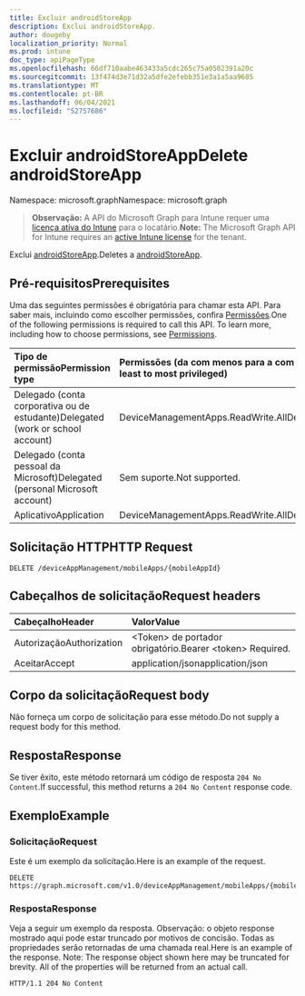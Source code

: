 ```yaml
---
title: Excluir androidStoreApp
description: Exclui androidStoreApp.
author: dougeby
localization_priority: Normal
ms.prod: intune
doc_type: apiPageType
ms.openlocfilehash: 66df710aabe463433a5cdc265c75a0502391a20c
ms.sourcegitcommit: 13f474d3e71d32a5dfe2efebb351e3a1a5aa9685
ms.translationtype: MT
ms.contentlocale: pt-BR
ms.lasthandoff: 06/04/2021
ms.locfileid: "52757686"
---
```

# <a name="delete-androidstoreapp"></a><span data-ttu-id="dec15-103">Excluir androidStoreApp</span><span class="sxs-lookup"><span data-stu-id="dec15-103">Delete androidStoreApp</span></span>

<span data-ttu-id="dec15-104">Namespace: microsoft.graph</span><span class="sxs-lookup"><span data-stu-id="dec15-104">Namespace: microsoft.graph</span></span>

> <span data-ttu-id="dec15-105">**Observação:** A API do Microsoft Graph para Intune requer uma [licença ativa do Intune](https://go.microsoft.com/fwlink/?linkid=839381) para o locatário.</span><span class="sxs-lookup"><span data-stu-id="dec15-105">**Note:** The Microsoft Graph API for Intune requires an [active Intune license](https://go.microsoft.com/fwlink/?linkid=839381) for the tenant.</span></span>

<span data-ttu-id="dec15-106">Exclui [androidStoreApp](../resources/intune-apps-androidstoreapp.md).</span><span class="sxs-lookup"><span data-stu-id="dec15-106">Deletes a [androidStoreApp](../resources/intune-apps-androidstoreapp.md).</span></span>

## <a name="prerequisites"></a><span data-ttu-id="dec15-107">Pré-requisitos</span><span class="sxs-lookup"><span data-stu-id="dec15-107">Prerequisites</span></span>
<span data-ttu-id="dec15-p101">Uma das seguintes permissões é obrigatória para chamar esta API. Para saber mais, incluindo como escolher permissões, confira [Permissões](/graph/permissions-reference).</span><span class="sxs-lookup"><span data-stu-id="dec15-p101">One of the following permissions is required to call this API. To learn more, including how to choose permissions, see [Permissions](/graph/permissions-reference).</span></span>

|<span data-ttu-id="dec15-110">Tipo de permissão</span><span class="sxs-lookup"><span data-stu-id="dec15-110">Permission type</span></span>|<span data-ttu-id="dec15-111">Permissões (da com menos para a com mais privilégios)</span><span class="sxs-lookup"><span data-stu-id="dec15-111">Permissions (from least to most privileged)</span></span>|
|:---|:---|
|<span data-ttu-id="dec15-112">Delegado (conta corporativa ou de estudante)</span><span class="sxs-lookup"><span data-stu-id="dec15-112">Delegated (work or school account)</span></span>|<span data-ttu-id="dec15-113">DeviceManagementApps.ReadWrite.All</span><span class="sxs-lookup"><span data-stu-id="dec15-113">DeviceManagementApps.ReadWrite.All</span></span>|
|<span data-ttu-id="dec15-114">Delegado (conta pessoal da Microsoft)</span><span class="sxs-lookup"><span data-stu-id="dec15-114">Delegated (personal Microsoft account)</span></span>|<span data-ttu-id="dec15-115">Sem suporte.</span><span class="sxs-lookup"><span data-stu-id="dec15-115">Not supported.</span></span>|
|<span data-ttu-id="dec15-116">Aplicativo</span><span class="sxs-lookup"><span data-stu-id="dec15-116">Application</span></span>|<span data-ttu-id="dec15-117">DeviceManagementApps.ReadWrite.All</span><span class="sxs-lookup"><span data-stu-id="dec15-117">DeviceManagementApps.ReadWrite.All</span></span>|

## <a name="http-request"></a><span data-ttu-id="dec15-118">Solicitação HTTP</span><span class="sxs-lookup"><span data-stu-id="dec15-118">HTTP Request</span></span>
<!-- {
  "blockType": "ignored"
}
-->
``` http
DELETE /deviceAppManagement/mobileApps/{mobileAppId}
```

## <a name="request-headers"></a><span data-ttu-id="dec15-119">Cabeçalhos de solicitação</span><span class="sxs-lookup"><span data-stu-id="dec15-119">Request headers</span></span>
|<span data-ttu-id="dec15-120">Cabeçalho</span><span class="sxs-lookup"><span data-stu-id="dec15-120">Header</span></span>|<span data-ttu-id="dec15-121">Valor</span><span class="sxs-lookup"><span data-stu-id="dec15-121">Value</span></span>|
|:---|:---|
|<span data-ttu-id="dec15-122">Autorização</span><span class="sxs-lookup"><span data-stu-id="dec15-122">Authorization</span></span>|<span data-ttu-id="dec15-123">&lt;Token&gt; de portador obrigatório.</span><span class="sxs-lookup"><span data-stu-id="dec15-123">Bearer &lt;token&gt; Required.</span></span>|
|<span data-ttu-id="dec15-124">Aceitar</span><span class="sxs-lookup"><span data-stu-id="dec15-124">Accept</span></span>|<span data-ttu-id="dec15-125">application/json</span><span class="sxs-lookup"><span data-stu-id="dec15-125">application/json</span></span>|

## <a name="request-body"></a><span data-ttu-id="dec15-126">Corpo da solicitação</span><span class="sxs-lookup"><span data-stu-id="dec15-126">Request body</span></span>
<span data-ttu-id="dec15-127">Não forneça um corpo de solicitação para esse método.</span><span class="sxs-lookup"><span data-stu-id="dec15-127">Do not supply a request body for this method.</span></span>

## <a name="response"></a><span data-ttu-id="dec15-128">Resposta</span><span class="sxs-lookup"><span data-stu-id="dec15-128">Response</span></span>
<span data-ttu-id="dec15-129">Se tiver êxito, este método retornará um código de resposta `204 No Content`.</span><span class="sxs-lookup"><span data-stu-id="dec15-129">If successful, this method returns a `204 No Content` response code.</span></span>

## <a name="example"></a><span data-ttu-id="dec15-130">Exemplo</span><span class="sxs-lookup"><span data-stu-id="dec15-130">Example</span></span>

### <a name="request"></a><span data-ttu-id="dec15-131">Solicitação</span><span class="sxs-lookup"><span data-stu-id="dec15-131">Request</span></span>
<span data-ttu-id="dec15-132">Este é um exemplo da solicitação.</span><span class="sxs-lookup"><span data-stu-id="dec15-132">Here is an example of the request.</span></span>
``` http
DELETE https://graph.microsoft.com/v1.0/deviceAppManagement/mobileApps/{mobileAppId}
```

### <a name="response"></a><span data-ttu-id="dec15-133">Resposta</span><span class="sxs-lookup"><span data-stu-id="dec15-133">Response</span></span>
<span data-ttu-id="dec15-p102">Veja a seguir um exemplo da resposta. Observação: o objeto response mostrado aqui pode estar truncado por motivos de concisão. Todas as propriedades serão retornadas de uma chamada real.</span><span class="sxs-lookup"><span data-stu-id="dec15-p102">Here is an example of the response. Note: The response object shown here may be truncated for brevity. All of the properties will be returned from an actual call.</span></span>
``` http
HTTP/1.1 204 No Content
```




